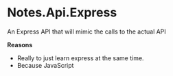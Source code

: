Notes.Api.Express
=================

An Express API that will mimic the calls to the 
actual API

**Reasons**

* Really to just learn express at the same time.
* Because JavaScript